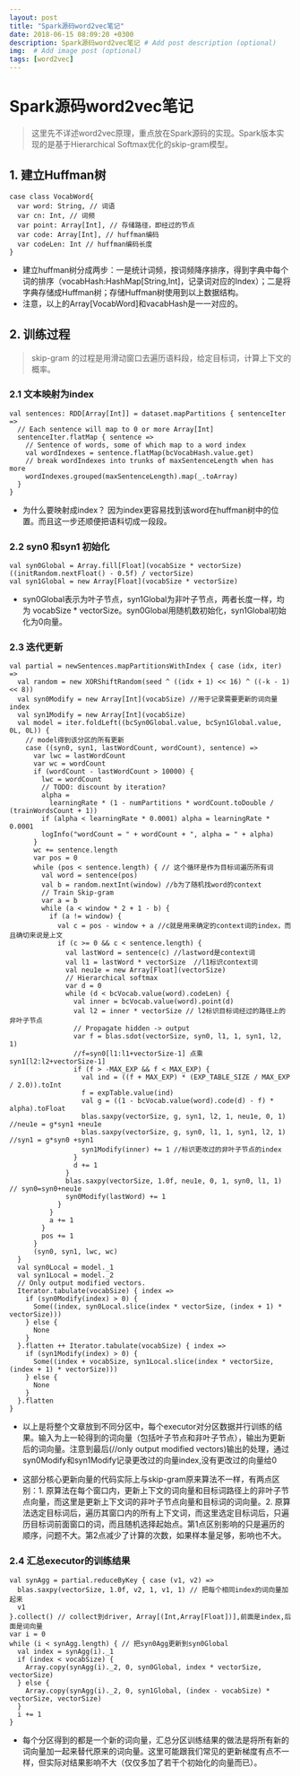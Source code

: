 ```yaml
---
layout: post
title: "Spark源码word2vec笔记"
date: 2018-06-15 08:09:20 +0300
description: Spark源码word2vec笔记 # Add post description (optional)
img:  # Add image post (optional)
tags: [word2vec]
---
```


# Spark源码word2vec笔记

> 这里先不详述word2vec原理，重点放在Spark源码的实现。Spark版本实现的是基于Hierarchical Softmax优化的skip-gram模型。


## 1. 建立Huffman树

```
case class VocabWord{
  var word: String, // 词语
  var cn: Int, // 词频
  var point: Array[Int], // 存储路径，即经过的节点
  var code: Array[Int], // huffman编码
  var codeLen: Int // huffman编码长度
}
```
- 建立huffman树分成两步：一是统计词频，按词频降序排序，得到字典中每个词的排序（vocabHash:HashMap[String,Int]，记录词对应的Index）；二是将字典存储成Huffman树；存储Huffman树使用到以上数据结构。
- 注意，以上的Array[VocabWord]和vacabHash是一一对应的。

## 2. 训练过程
> skip-gram 的过程是用滑动窗口去遍历语料段，给定目标词，计算上下文的概率。

### 2.1 文本映射为index

```
val sentences: RDD[Array[Int]] = dataset.mapPartitions { sentenceIter =>
  // Each sentence will map to 0 or more Array[Int]
  sentenceIter.flatMap { sentence =>
    // Sentence of words, some of which map to a word index
    val wordIndexes = sentence.flatMap(bcVocabHash.value.get)
    // break wordIndexes into trunks of maxSentenceLength when has more
    wordIndexes.grouped(maxSentenceLength).map(_.toArray)
  }
}
```

- 为什么要映射成index？ 因为index更容易找到该word在huffman树中的位置。而且这一步还顺便把语料切成一段段。


### 2.2 syn0 和syn1 初始化

```
val syn0Global = Array.fill[Float](vocabSize * vectorSize)((initRandom.nextFloat() - 0.5f) / vectorSize)
val syn1Global = new Array[Float](vocabSize * vectorSize)
```
- syn0Global表示为叶子节点，syn1Global为非叶子节点，两者长度一样，均为 vocabSize * vectorSize。syn0Global用随机数初始化，syn1Global初始化为0向量。


### 2.3 迭代更新

```
val partial = newSentences.mapPartitionsWithIndex { case (idx, iter) =>
  val random = new XORShiftRandom(seed ^ ((idx + 1) << 16) ^ ((-k - 1) << 8))
  val syn0Modify = new Array[Int](vocabSize) //用于记录需要更新的词向量index
  val syn1Modify = new Array[Int](vocabSize)
  val model = iter.foldLeft((bcSyn0Global.value, bcSyn1Global.value, 0L, 0L)) {
    // model得到该分区的所有更新
    case ((syn0, syn1, lastWordCount, wordCount), sentence) =>
      var lwc = lastWordCount
      var wc = wordCount
      if (wordCount - lastWordCount > 10000) {
        lwc = wordCount
        // TODO: discount by iteration?
        alpha =
          learningRate * (1 - numPartitions * wordCount.toDouble / (trainWordsCount + 1))
        if (alpha < learningRate * 0.0001) alpha = learningRate * 0.0001
        logInfo("wordCount = " + wordCount + ", alpha = " + alpha)
      }
      wc += sentence.length
      var pos = 0
      while (pos < sentence.length) { // 这个循环是作为目标词遍历所有词
        val word = sentence(pos)
        val b = random.nextInt(window) //b为了随机找word的context
        // Train Skip-gram
        var a = b
        while (a < window * 2 + 1 - b) {
          if (a != window) {
            val c = pos - window + a //c就是用来确定的context词的index，而且确切来说是上文
            if (c >= 0 && c < sentence.length) {
              val lastWord = sentence(c) //lastword是context词
              val l1 = lastWord * vectorSize  //l1标识context词
              val neu1e = new Array[Float](vectorSize)
              // Hierarchical softmax
              var d = 0
              while (d < bcVocab.value(word).codeLen) {
                val inner = bcVocab.value(word).point(d)
                val l2 = inner * vectorSize // l2标识目标词经过的路径上的非叶子节点
                // Propagate hidden -> output
                var f = blas.sdot(vectorSize, syn0, l1, 1, syn1, l2, 1)
                //f=syn0[l1:l1+vectorSize-1] 点乘 syn1[l2:l2+vectorSize-1]
                if (f > -MAX_EXP && f < MAX_EXP) {
                  val ind = ((f + MAX_EXP) * (EXP_TABLE_SIZE / MAX_EXP / 2.0)).toInt
                  f = expTable.value(ind)
                  val g = ((1 - bcVocab.value(word).code(d) - f) * alpha).toFloat
                  blas.saxpy(vectorSize, g, syn1, l2, 1, neu1e, 0, 1) //neu1e = g*syn1 +neu1e
                  blas.saxpy(vectorSize, g, syn0, l1, 1, syn1, l2, 1) //syn1 = g*syn0 +syn1
                  syn1Modify(inner) += 1 //标识更改过的非叶子节点的index
                }
                d += 1
              }
              blas.saxpy(vectorSize, 1.0f, neu1e, 0, 1, syn0, l1, 1) // syn0=syn0+neu1e
              syn0Modify(lastWord) += 1
            }
          }
          a += 1
        }
        pos += 1
      }
      (syn0, syn1, lwc, wc)
  }
  val syn0Local = model._1
  val syn1Local = model._2
  // Only output modified vectors.
  Iterator.tabulate(vocabSize) { index =>
    if (syn0Modify(index) > 0) {
      Some((index, syn0Local.slice(index * vectorSize, (index + 1) * vectorSize)))
    } else {
      None
    }
  }.flatten ++ Iterator.tabulate(vocabSize) { index =>
    if (syn1Modify(index) > 0) {
      Some((index + vocabSize, syn1Local.slice(index * vectorSize, (index + 1) * vectorSize)))
    } else {
      None
    }
  }.flatten
}
```

- 以上是将整个文章放到不同分区中，每个executor对分区数据并行训练的结果。输入为上一轮得到的词向量（包括叶子节点和非叶子节点），输出为更新后的词向量。注意到最后(//only output modified vectors)输出的处理，通过syn0Modify和syn1Modify记录更改过的向量index,没有更改过的向量给0

- 这部分核心更新向量的代码实际上与skip-gram原来算法不一样，有两点区别：1. 原算法在每个窗口内，更新上下文的词向量和目标词路径上的非叶子节点向量，而这里是更新上下文词的非叶子节点向量和目标词的词向量。2. 原算法选定目标词后，遍历其窗口内的所有上下文词，而这里选定目标词后，只遍历目标词前面窗口的词，而且随机选择起始点。第1点区别影响的只是遍历的顺序，问题不大。第2点减少了计算的次数，如果样本量足够，影响也不大。


### 2.4 汇总executor的训练结果

```
val synAgg = partial.reduceByKey { case (v1, v2) =>
  blas.saxpy(vectorSize, 1.0f, v2, 1, v1, 1) // 把每个相同index的词向量加起来
  v1
}.collect() // collect到driver, Array[(Int,Array[Float])],前面是index,后面是词向量
var i = 0
while (i < synAgg.length) { // 把syn0Agg更新到syn0Global
  val index = synAgg(i)._1
  if (index < vocabSize) {
    Array.copy(synAgg(i)._2, 0, syn0Global, index * vectorSize, vectorSize)
  } else {
    Array.copy(synAgg(i)._2, 0, syn1Global, (index - vocabSize) * vectorSize, vectorSize)
  }
  i += 1
}
```

- 每个分区得到的都是一个新的词向量，汇总分区训练结果的做法是将所有新的词向量加一起来替代原来的词向量。这里可能跟我们常见的更新梯度有点不一样，但实际对结果影响不大（仅仅多加了若干个初始化的向量而已）。
